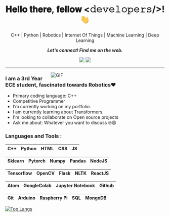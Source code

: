 <h1 align="center"> 𝐇𝐞𝐥𝐥𝐨 𝐭𝐡𝐞𝐫𝐞, 𝐟𝐞𝐥𝐥𝐨𝐰 <𝚍𝚎𝚟𝚎𝚕𝚘𝚙𝚎𝚛𝚜/>! <img src="https://raw.githubusercontent.com/ABSphreak/ABSphreak/master/gifs/Hi.gif" width="30px"></h1>

<p align="center"> C++ | Python | Robotics | Internet Of Things | Machine Learning | Deep Learning </p>

<p align="center">
  <b><i>Let's connect! Find me on the web.</i></b>
  
 <div align="center">
<a href="mailto:tarundyundi2000@gmail.com" style="text-decoration:none"><img height="30" src = "https://img.shields.io/badge/gmail-c14438?&style=for-the-badge&logo=gmail&logoColor=white"></a>
<!-- [<img height="30" src="https://img.shields.io/badge/linkedin-blue.svg?&style=for-the-badge&logo=linkedin&logoColor=white" />][LinkedIn] -->
<a href="https://www.linkedin.com/in/tarun-dyundi-801a80178" style="text-decoration:none"><img height="30" src="https://img.shields.io/badge/linkedin-blue.svg?&style=for-the-badge&logo=linkedin&logoColor=white"/></a>
</div>
<!-- <br/> -->
<hr/>

<img align="right" alt="GIF" src="https://github.com/tacklesta/tacklesta/blob/main/gif.gif" width="360"/>

### I am a 3rd Year ECE student, fascinated towards Robotics❤️

* Primary coding language: C++
* Competitive Programmer
* I’m currently working on my portfolio.
* I am currently learning about Transformers.
* I'm looking to collaborate on Open source projects
* Ask me about: Whatever you want to discuss 🤓😄


### Languages and Tools :


| C++ | Python | HTML | CSS | JS |
| :---: | :---: | :---: | :---: | :---: |

| Sklearn| Pytorch | Numpy | Pandas | NodeJS |
| :---: | :---: | :---: | :---: | :---: |

Tensorflow | OpenCV | Flask | NLTK | ReactJS |
| :---: | :---: | :---: | :---: | :---: |

| Atom | GoogleColab | Jupyter Notebook | Github |
| :---: | :---: | :---: | :---: |

| Git | Arduino | Raspberry Pi | SQL | MongoDB |
| :---: | :---: | :---: | :---: | :---: |


[![Top Langs](https://github-readme-stats.vercel.app/api/top-langs/?username=tacklesta&layout=compact&show_icons=true&theme=dark)](https://github.com/tacklesta/github-readme-stats)

[gmail]: https://gmail.com
[linkedin]: https://www.linkedin.com/in/tarun-dyundi-801a80178
